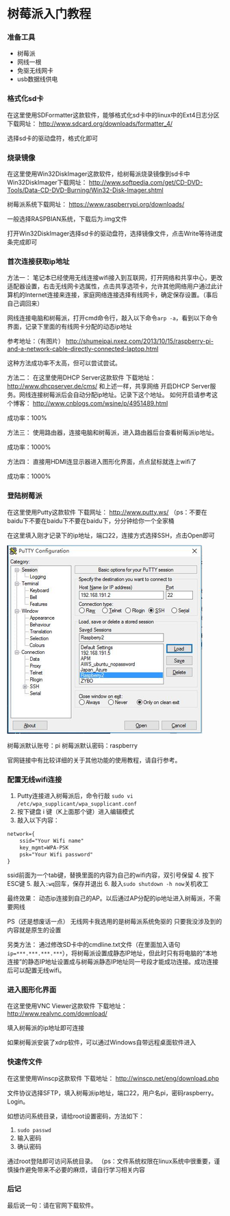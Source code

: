# 树莓派入门教程

### 准备工具
- 树莓派
- 网线一根
- 免驱无线网卡
- usb数据线供电

### 格式化sd卡
在这里使用SDFormatter这款软件，能够格式化sd卡中的linux中的Ext4日志分区
下载网址：
http://www.sdcard.org/downloads/formatter_4/

选择sd卡的驱动盘符，格式化即可

### 烧录镜像
在这里使用Win32DiskImager这款软件，给树莓派烧录镜像到sd卡中
Win32DiskImager下载网址：
http://www.softpedia.com/get/CD-DVD-Tools/Data-CD-DVD-Burning/Win32-Disk-Imager.shtml

树莓派系统下载网址：
https://www.raspberrypi.org/downloads/

一般选择RASPBIAN系统，下载后为.img文件

打开Win32DiskImager选择sd卡的驱动盘符，选择镜像文件，点击Write等待进度条完成即可

### 首次连接获取ip地址

方法一：
笔记本已经使用无线连接wifi接入到互联网，打开网络和共享中心，更改适配器设置，右击无线网卡选属性，点击共享选项卡，允许其他网络用户通过此计算机的Internet连接来连接，家庭网络连接选择有线网卡，确定保存设置。（事后自己调回来）

网线连接电脑和树莓派，打开cmd命令行，敲入以下命令`arp -a`，看到以下命令界面，记录下里面的有线网卡分配的动态ip地址

参考地址：（有图片）
http://shumeipai.nxez.com/2013/10/15/raspberry-pi-and-a-network-cable-directly-connected-laptop.html

这种方法成功率不太高，但可以尝试尝试。

方法二：
在这里使用DHCP Server这款软件
下载地址：
http://www.dhcpserver.de/cms/
和上述一样，共享网络
开启DHCP Server服务。网线连接树莓派后会自动分配ip地址。记录下这个地址。
如何开启请参考这个博客：
http://www.cnblogs.com/wsine/p/4951489.html

成功率：100%

方法三：
使用路由器，连接电脑和树莓派，进入路由器后台查看树莓派ip地址。

成功率：1000%

方法四：
直接用HDMI连显示器进入图形化界面，点点鼠标就连上wifi了

成功率：1000%


### 登陆树莓派

在这里使用Putty这款软件
下载网址：
http://www.putty.ws/
（ps：不要在baidu下不要在baidu下不要在baidu下，分分钟给你一个全家桶

在这里填入刚才记录下的ip地址，端口22，连接方式选择SSH，点击Open即可

![](/images/wsine-blog-image447.jpg)

树莓派默认账号：pi
树莓派默认密码：raspberry

官网链接中有比较详细的关于其他功能的使用教程，请自行参考。

### 配置无线wifi连接

1. Putty连接进入树莓派后，命令行敲
`sudo vi /etc/wpa_supplicant/wpa_supplicant.conf`
2. 按下键盘 i 键（K上面那个键）进入编辑模式
3. 敲入以下内容：
```
network={
    ssid="Your Wifi name"
    key_mgmt=WPA-PSK
    psk="Your Wifi password"
}
```
ssid前面为一个tab键，替换里面的内容为自己的wifi内容，双引号保留
4. 按下ESC键
5. 敲入`:wq`回车，保存并退出
6. 敲入`sudo shutdown -h now`关机收工

最终效果：
动态ip连接到自己的AP。以后通过AP分配的ip地址进入树莓派，不需要网线

PS（还是想废话一点）
无线网卡我选用的是树莓派系统免驱的
只要我没涉及到的内容就是原生的设置

另类方法：
通过修改SD卡中的cmdline.txt文件（在里面加入语句`ip=***.***.***.***`），将树莓派设置成静态IP地址，但此时只有将电脑的“本地连接”的静态IP地址设置成与树莓派静态IP地址同一号段才能成功连接。成功连接后可以配置无线wifi。

### 进入图形化界面
在这里使用VNC Viewer这款软件
下载地址：
http://www.realvnc.com/download/

填入树莓派的ip地址即可连接

如果树莓派安装了xdrp软件，可以通过Windows自带远程桌面软件进入

### 快速传文件
在这里使用Winscp这款软件
下载地址：
http://winscp.net/eng/download.php

文件协议选择SFTP，填入树莓派ip地址，端口22，用户名pi，密码raspberry。Login。

如想访问系统目录，请给root设置密码，方法如下：
1. `sudo passwd`
2. 输入密码
3. 确认密码

通过root登陆即可访问系统目录。
（ps：文件系统权限在linux系统中很重要，谨慎操作避免带来不必要的麻烦，请自行学习相关内容

### 后记

最后说一句：请在官网下载软件。